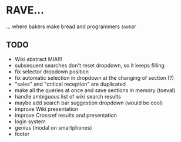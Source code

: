 # RAVE...

... where bakers make bread and programmers swear

## TODO

* Wiki abstract MIA!!!
* subsequent searches don't reset dropdown, so it keeps filling
* fix selector dropdown position
* fix automatic selection in dropdown at the changing of section (?)
* "sales" and "critical reception" are duplicated
* make all the queries at once and save sections in memory (toeval)
* handle ambiguous list of wiki search results
* maybe add search bar suggestion dropdown (would be cool)
* improve Wiki presentation
* improve Crossref results and presentation
* login system
* genius (modal on smartphones)
* footer
